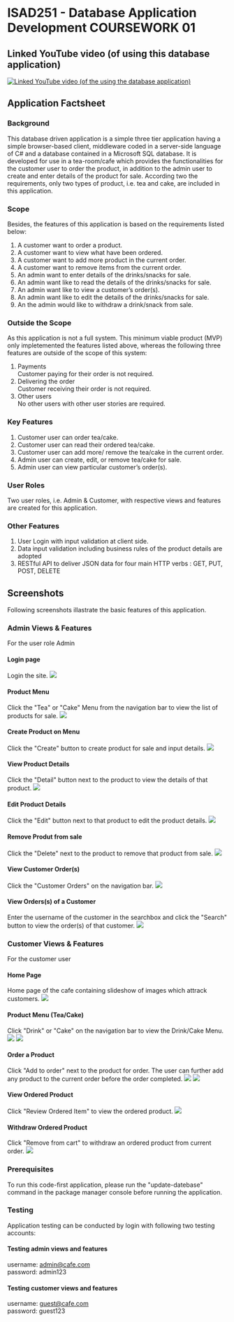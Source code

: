 # ISAD251 - Database Application Development COURSEWORK 01

## Linked YouTube video (of using this database application)
[![Linked YouTube video (of the using the database application)](http://img.youtube.com/vi/CVgH_lmaZZ4/0.jpg)](http://www.youtube.com/watch?v=CVgH_lmaZZ4)

## Application Factsheet
### Background
This database driven application is a simple three tier application having a simple browser-based client, middleware coded in a server-side language of C# and a database contained in a Microsoft SQL database.  It is developed for use in a tea-room/cafe which provides the functionalities for the customer user to order the product, in addition to the admin user to create and enter details of the product for sale.  According two the requirements, only two types of product, i.e. tea and cake, are included in this application.

### Scope
Besides, the features of this application is based on the requirements listed below:
1.	A customer want to order a product.
1.	A customer want to view what have been ordered.
1.	A customer want to add more product in the current order.
1.	A customer want to remove items from the current order.
1.	An admin want to enter details of the drinks/snacks for sale.
1.	An admin want like to read the details of the drinks/snacks for sale.
1.	An admin want like to view a customer’s order(s).
1.	An admin want like to edit the details of the drinks/snacks for sale.
1.	An the admin would like to withdraw a drink/snack from sale.

### Outside the Scope
As this application is not a full system.  This minimum viable product (MVP) only impletemented the features listed above, whereas the following three features are outside of the scope of this system:
1.	Payments\
    Customer paying for their order is not required.
1.	Delivering the order\
    Customer receiving their order is not required.
1.	Other users\
    No other users with other user stories are required.

### Key Features
1. Customer user can order tea/cake.
1. Customer user can read their ordered tea/cake.
1. Customer user can add more/ remove the tea/cake in the current order.
1. Admin user can create, edit, or remove tea/cake for sale.
1. Admin user can view particular customer’s order(s).

### User Roles
Two user roles, i.e. Admin & Customer, with respective views and features are created for this application.   

### Other Features
1. User Login with input validation at client side.
1. Data input validation including business rules of the product details are adopted
1. RESTful API to deliver JSON data for four main HTTP verbs : GET, PUT, POST, DELETE

## Screenshots
Following screenshots illastrate the basic features of this application.

### Admin Views & Features
For the user role Admin
#### Login page
Login the site.
<kbd>![](/screenshots/admin01LoginPage.JPG)<kbd>

#### Product Menu
Click the "Tea" or "Cake" Menu from the navigation bar to view the list of products for sale.
![](/screenshots/admin02Menu.JPG)

#### Create Product on Menu
Click the "Create" button to create product for sale and input details.
![](/screenshots/admin03Create.JPG)

#### View Product Details
Click the "Detail" button next to the product to view the details of that product.
![](/screenshots/admin04View.JPG)

#### Edit Product Details
Click the "Edit" button next to that product to edit the product details.
![](/screenshots/admin05Edit.JPG)

#### Remove Produt from sale
Click the "Delete" next to the product to remove that product from sale.
![](/screenshots/admin06Remove.JPG)

#### View Customer Order(s)
Click the "Customer Orders" on the navigation bar.
![](/screenshots/admin07ViewOrder.JPG)

#### View Orders(s) of a Customer
Enter the username of the customer in the searchbox and click the "Search" button to view the order(s) of that customer.
![](/screenshots/admin08ViewUserOrder.JPG)

### Customer Views & Features
For the customer user

#### Home Page
Home page of the cafe containing slideshow of images which attrack customers.
![](/screenshots/customer01Home.JPG)

#### Product Menu (Tea/Cake)
Click "Drink" or "Cake" on the navigation bar to view the Drink/Cake Menu.
![](/screenshots/customer02Tea.JPG)
![](/screenshots/customer02Cake.JPG)

#### Order a Product
Click "Add to order" next to the product for order.  The user can further add any product to the current order before the order completed.
![](/screenshots/customer03OrderTea.JPG)
![](/screenshots/customer03OrderCake.JPG)

#### View Ordered Product
Click "Review Ordered Item" to view the ordered product.
![](/screenshots/customer04ViewOrder.JPG)

#### Withdraw Ordered Product
Click "Remove from cart" to withdraw an ordered product from current order.
![](/screenshots/customer04WithdrawOrder.JPG)

### Prerequisites
To run this code-first application, please run the "update-datebase" command in the package manager console before running the application.

### Testing
Application testing can be conducted by login with following two testing accounts:

#### Testing admin views and features
username: admin@cafe.com\
password: admin123

#### Testing customer views and features
username: guest@cafe.com\
password: guest123
